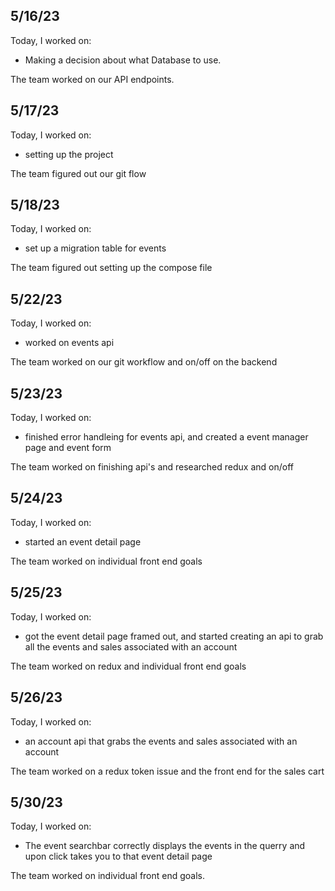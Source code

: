 ## 5/16/23

Today, I worked on:

- Making a decision about what Database to use.

The team worked on our API endpoints.

## 5/17/23

Today, I worked on:

- setting up the project

The team figured out our git flow

## 5/18/23

Today, I worked on:

- set up a migration table for events

The team figured out setting up the compose file

## 5/22/23

Today, I worked on:

- worked on events api

The team worked on our git workflow and on/off on the backend

## 5/23/23

Today, I worked on:

- finished error handleing for events api, and created a event manager page and event form

The team worked on finishing api's and researched redux and on/off

## 5/24/23

Today, I worked on:

- started an event detail page

The team worked on individual front end goals

## 5/25/23

Today, I worked on:

- got the event detail page framed out, and started creating an api to grab all the events and sales associated with an account

The team worked on redux and individual front end goals

## 5/26/23

Today, I worked on:

- an account api that grabs the events and sales associated with an account

The team worked on a redux token issue and the front end for the sales cart

## 5/30/23

Today, I worked on:

- The event searchbar correctly displays the events in the querry and upon click takes you to that event detail page

The team worked on individual front end goals.
